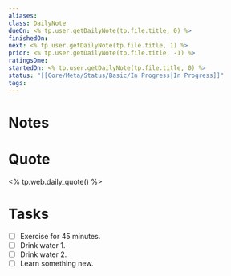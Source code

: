 ```yaml
---
aliases:
class: DailyNote
dueOn: <% tp.user.getDailyNote(tp.file.title, 0) %>
finishedOn:
next: <% tp.user.getDailyNote(tp.file.title, 1) %>
prior: <% tp.user.getDailyNote(tp.file.title, -1) %>
ratingsDme:
startedOn: <% tp.user.getDailyNote(tp.file.title, 0) %>
status: "[[Core/Meta/Status/Basic/In Progress|In Progress]]"
tags:
---
```

# Notes

# Quote

<% tp.web.daily_quote() %>

# Tasks

- [ ] Exercise for 45 minutes.
- [ ] Drink water 1.
- [ ] Drink water 2.
- [ ] Learn something new.

